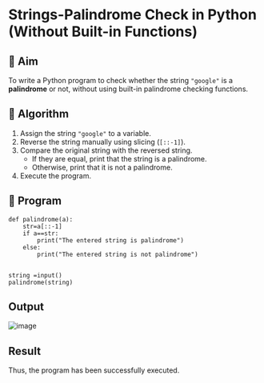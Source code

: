 # Strings-Palindrome Check in Python (Without Built-in Functions)

## 🎯 Aim
To write a Python program to check whether the string `"google"` is a **palindrome** or not, without using built-in palindrome checking functions.

## 🧠 Algorithm
1. Assign the string `"google"` to a variable.
2. Reverse the string manually using slicing (`[::-1]`).
3. Compare the original string with the reversed string.
   - If they are equal, print that the string is a palindrome.
   - Otherwise, print that it is not a palindrome.
4. Execute the program.

## 🧾 Program
```
def palindrome(a):
    str=a[::-1]
    if a==str:
        print("The entered string is palindrome")
    else:
        print("The entered string is not palindrome")
        
        
string =input()
palindrome(string)
```

## Output
![image](https://github.com/user-attachments/assets/1e3de01d-3cbe-4b49-b611-2359035aefda)

## Result
Thus, the program has been successfully executed.
